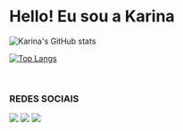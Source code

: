 # Hello! Eu sou a Karina

![Karina's GitHub stats](https://github-readme-stats.vercel.app/api?username=ka3ych&show_icons=true&theme=dracula)

[![Top Langs](https://github-readme-stats.vercel.app/api/top-langs/?username=ka3ych&layout=compact)](https://github.com/ka3ych/github-readme-stats)

<br>

### REDES SOCIAIS
<div align="left">
  <a href="https://www.instagram.com/kaaa.yang/"><img src="https://img.shields.io/badge/Instagram-E4405F?style=for-the-badge&logo=instagram&logoColor=white"></a>
  <a href="https://github.com/ka3ych"><img src="https://img.shields.io/badge/GitHub-100000?style=for-the-badge&logo=github&logoColor=white"></a>
  <a href="mailto:ka_yangchen@usp.br"><img src="https://img.shields.io/badge/Gmail-D14836?style=for-the-badge&logo=gmail&logoColor=white"></a></a>
</div>
<br>
